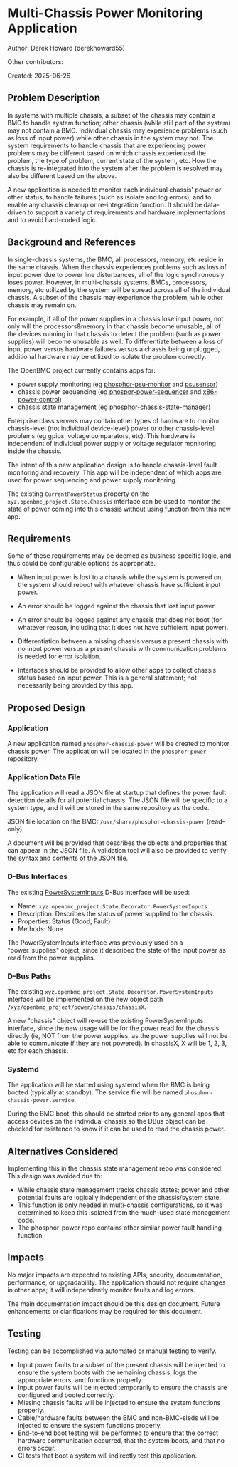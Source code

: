 ﻿# Multi-Chassis Power Monitoring Application

Author: Derek Howard (derekhoward55)

Other contributors:

Created: 2025-06-26

## Problem Description

In systems with multiple chassis, a subset of the chassis may contain a BMC to
handle system function; other chassis (while still part of the system) may not
contain a BMC. Individual chassis may experience problems (such as loss of input
power) while other chassis in the system may not. The system requirements to
handle chassis that are experiencing power problems may be different based on
which chassis experienced the problem, the type of problem, current state of the
system, etc. How the chassis is re-integrated into the system after the problem
is resolved may also be different based on the above.

A new application is needed to monitor each individual chassis' power or other
status, to handle failures (such as isolate and log errors), and to enable any
chassis cleanup or re-integration function. It should be data-driven to support
a variety of requirements and hardware implementations and to avoid hard-coded
logic.

## Background and References

In single-chassis systems, the BMC, all processors, memory, etc reside in the
same chassis. When the chassis experiences problems such as loss of input power
due to power line disturbances, all of the logic synchronously loses power.
However, in multi-chassis systems, BMCs, processors, memory, etc utilized by the
system will be spread across all of the individual chassis. A subset of the
chassis may experience the problem, while other chassis may remain on.

For example, if all of the power supplies in a chassis lose input power, not
only will the processors&memory in that chassis become unusable, all of the
devices running in that chassis to detect the problem (such as power supplies)
will become unusable as well. To differentiate between a loss of input power
versus hardware failures versus a chassis being unplugged, additional hardware
may be utilized to isolate the problem correctly.

The OpenBMC project currently contains apps for:

- power supply monitoring (eg [phosphor-psu-monitor][1] and [psusensor][2])
- chassis power sequencing (eg [phospor-power-sequencer][3] and
  [x86-power-control][4])
- chassis state management (eg [phosphor-chassis-state-manager][5])

Enterprise class servers may contain other types of hardware to monitor
chassis-level (not individual device-level) power or other chassis-level
problems (eg gpios, voltage comparators, etc). This hardware is independent of
individual power supply or voltage regulator monitoring inside the chassis.

The intent of this new application design is to handle chassis-level fault
monitoring and recovery. This app will be independent of which apps are used for
power sequencing and power supply monitoring.

The existing `CurrentPowerStatus` property on the
`xyz.openbmc_project.State.Chassis` interface can be used to monitor the state
of power coming into this chassis without using function from this new app.

## Requirements

Some of these requirements may be deemed as business specific logic, and thus
could be configurable options as appropriate.

- When input power is lost to a chassis while the system is powered on, the
  system should reboot with whatever chassis have sufficient input power.

- An error should be logged against the chassis that lost input power.

- An error should be logged against any chassis that does not boot (for whatever
  reason, including that it does not have sufficient input power).

- Differentiation between a missing chassis versus a present chassis with no
  input power versus a present chassis with communication problems is needed for
  error isolation.

- Interfaces should be provided to allow other apps to collect chassis status
  based on input power. This is a general statement; not necessarily being
  provided by this app.

## Proposed Design

### Application

A new application named `phosphor-chassis-power` will be created to monitor
chassis power. The application will be located in the `phosphor-power`
repository.

### Application Data File

The application will read a JSON file at startup that defines the power fault
detection details for all potential chassis. The JSON file will be specific to a
system type, and it will be stored in the same repository as the code.

JSON file location on the BMC: `/usr/share/phosphor-chassis-power` (read-only)

A document will be provided that describes the objects and properties that can
appear in the JSON file. A validation tool will also be provided to verify the
syntax and contents of the JSON file.

### D-Bus Interfaces

The existing [PowerSystemInputs][6] D-Bus interface will be used:

- Name: `xyz.openbmc_project.State.Decorator.PowerSystemInputs`
- Description: Describes the status of power supplied to the chassis.
- Properties: Status (Good, Fault)
- Methods: None

The PowerSystemInputs interface was previously used on a "power_supplies"
object, since it described the state of the input power as read from the power
supplies.

### D-Bus Paths

The existing `xyz.openbmc_project.State.Decorator.PowerSystemInputs` interface
will be implemented on the new object path
`/xyz/openbmc_project/power/chassis/chassisX`.

A new "chassis" object will re-use the existing PowerSystemInputs interface,
since the new usage will be for the power read for the chassis directly (ie, NOT
from the power supplies, as the power supplies will not be able to communicate
if they are not powered). In chassisX, X will be 1, 2, 3, etc for each chassis.

### Systemd

The application will be started using systemd when the BMC is being booted
(typically at standby). The service file will be named
`phosphor-chassis-power.service`.

During the BMC boot, this should be started prior to any general apps that
access devices on the individual chassis so the DBus object can be checked for
existence to know if it can be used to read the chassis power.

## Alternatives Considered

Implementing this in the chassis state management repo was considered. This
design was avoided due to:

- While chassis state management tracks chassis states; power and other
  potential faults are logically independent of the chassis/system state.
- This function is only needed in multi-chassis configurations, so it was
  determined to keep this isolated from the much-used state management code.
- The phosphor-power repo contains other similar power fault handling function.

## Impacts

No major impacts are expected to existing APIs, security, documentation,
performance, or upgradability. The application should not require changes in
other apps; it will independently monitor faults and log errors.

The main documentation impact should be this design document. Future
enhancements or clarifications may be required for this document.

## Testing

Testing can be accomplished via automated or manual testing to verify.

- Input power faults to a subset of the present chassis will be injected to
  ensure the system boots with the remaining chassis, logs the appropriate
  errors, and functions properly.
- Input power faults will be injected temporarily to ensure the chassis are
  configured and booted correctly.
- Missing chassis faults will be injected to ensure the system functions
  properly.
- Cable/hardware faults between the BMC and non-BMC-sleds will be injected to
  ensure the system functions properly.
- End-to-end boot testing will be performed to ensure that the correct hardware
  communication occurred, that the system boots, and that no errors occur.
- CI tests that boot a system will indirectly test this application.

[1]: https://github.com/openbmc/phosphor-power/tree/master/phosphor-power-supply
[2]: https://github.com/openbmc/dbus-sensors/tree/master/src/psu
[3]:
  https://github.com/openbmc/phosphor-power/tree/master/phosphor-power-sequencer
[4]: https://github.com/openbmc/x86-power-control
[5]: https://github.com/openbmc/phosphor-state-manager
[6]:
  https://github.com/openbmc/phosphor-dbus-interfaces/blob/master/yaml/xyz/openbmc_project/State/Decorator/PowerSystemInputs.interface.yaml
